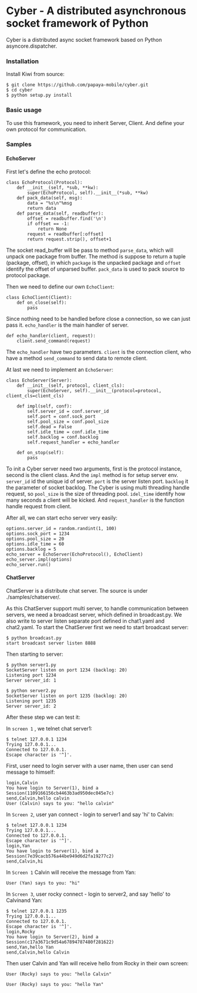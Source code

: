 # Cyber - A distributed asynchronous socket framework of Python

Cyber is a distributed async socket framework based on Python asyncore.dispatcher.

### Installation

Install Kiwi from source:

    $ git clone https://github.com/papaya-mobile/cyber.git
    $ cd cyber
    $ python setup.py install

### Basic usage

To use this framework, you need to inherit Server, Client. And define your own protocol for communication.

### Samples

#### EchoServer

First let's define the echo protocol:

    class EchoProtocol(Protocol):
        def __init__(self, *sub, **kw):
            super(EchoProtocol, self).__init__(*sub, **kw)
        def pack_data(self, msg):
            data = "%s\n"%msg
            return data
        def parse_data(self, readbuffer):
            offset = readbuffer.find('\n')
            if offset == -1:
                return None
            request = readbuffer[:offset]
            return request.strip(), offset+1

The socket read_buffer will be pass to method `parse_data`, which will unpack one package from buffer. The method is suppose to return a tuple (package, offset), in which `package` is the unpacked package and `offset` identify the offset of unparsed buffer. `pack_data` is used to pack source to protocol package.

Then we need to define our own `EchoClient`:

    class EchoClient(Client):
        def on_close(self):
            pass

Since nothing need to be handled before close a connection, so we can just pass it. `echo_handler` is the main handler of server.

    def echo_handler(client, request):
        client.send_command(request)

The `echo_handler` have two parameters. `client` is the connection client, who have a method `send_command` to send data to remote client.

At last we need to implement an `EchoServer`:

    class EchoServer(Server):
        def __init__(self, protocol, client_cls):
            super(EchoServer, self).__init__(protocol=protocol, client_cls=client_cls)

        def impl(self, conf):
            self.server_id = conf.server_id
            self.port = conf.sock_port
            self.pool_size = conf.pool_size
            self.dead = False
            self.idle_time = conf.idle_time
            self.backlog = conf.backlog
            self.request_handler = echo_handler

        def on_stop(self):
            pass

To init a Cyber server need two arguments, first is the protocol instance, second is the client class. And the `impl` method is for setup server env. `server_id` id the unique id of server. `port` is the server listen port. `backlog` it the parameter of socket backlog. The Cyber is using multi threading handle request, so `pool_size` is the size of threading pool. `idel_time` identify how many seconds a client will be kicked. And `request_handler` is the function handle request from client.

After all, we can start echo server very easily:

    options.server_id = random.randint(1, 100)
    options.sock_port = 1234
    options.pool_size = 20
    options.idle_time = 60
    options.backlog = 5
    echo_server = EchoServer(EchoProtocol(), EchoClient)
    echo_server.impl(options)
    echo_server.run()

#### ChatServer

ChatServer is a distribute chat server. The source is under ./samples/chatserver/.

As this ChatServer support multi server, to handle communication between servers, we need a broadcast server, which defined in broadcast.py. We also write to server listen separate port defined in chat1.yaml and chat2.yaml. To start the ChatServer first we need to start broadcast server:

    $ python broadcast.py 
    start broadcast server listen 8888

Then starting to server:

    $ python server1.py 
    SocketServer listen on port 1234 (backlog: 20)
    Listening port 1234
    Server server_id: 1

    $ python server2.py 
    SocketServer listen on port 1235 (backlog: 20)
    Listening port 1235
    Server server_id: 2

After these step we can test it:

In `screen 1` , we telnet chat server1:

    $ telnet 127.0.0.1 1234
    Trying 127.0.0.1...
    Connected to 127.0.0.1.
    Escape character is '^]'.

First, user need to login server with a user name, then user can send message to himself:

    login,Calvin
    You have login to Server(1), bind a Session(1109166156cb4463b3ad950dec045e7c)
    send,Calvin,hello calvin
    User (Calvin) says to you: "hello calvin"

In `Screen 2`, user yan connect - login to server1 and say 'hi' to Calvin:

    $ telnet 127.0.0.1 1234
    Trying 127.0.0.1...
    Connected to 127.0.0.1.
    Escape character is '^]'.
    login,Yan
    You have login to Server(1), bind a Session(7e39cacb576a44be949d6d2fa19277c2)
    send,Calvin,hi

In `Screen 1` Calvin will receive the message from Yan:

    User (Yan) says to you: "hi"

In `Screen 3`, user rocky connect - login to server2, and say 'hello' to Calvinand Yan:

    $ telnet 127.0.0.1 1235
    Trying 127.0.0.1...
    Connected to 127.0.0.1.
    Escape character is '^]'.
    login,Rocky
    You have login to Server(2), bind a Session(c17a3671c9d54a67894787480f281622)
    send,Yan,hello Yan
    send,Calvin,hello Calvin

Then user Calvin and Yan will receive hello from Rocky in their own screen:

    User (Rocky) says to you: "hello Calvin"

    User (Rocky) says to you: "hello Yan"

